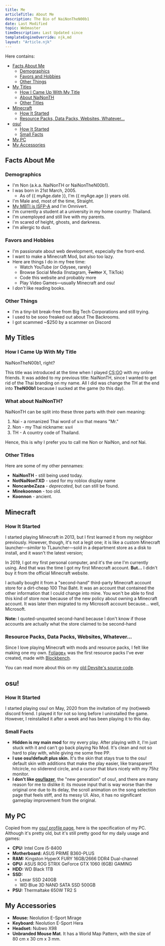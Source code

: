 ```yaml
---
title: Me
articleTitle: About Me
description: The Bio of NaiNonTheN00b1
date: Last Modified
topic: Webmaster
timeDescription: Last Updated since
templateEngineOverride: njk,md
layout: "Article.njk"
---
```


Here contains:

* [Facts About Me](#facts-about-me)
  * [Demographics](#demographics)
  * [Favors and Hobbies](#favors-and-hobbies)
  * [Other Things](#other-things)
* [My Titles](#my-titles)
  * [How I Came Up With My Title](#how-i-came-up-with-my-title)
  * [About NaiNonTH](#what-about-nainonth)
  * [Other Titles](#other-titles)
* [Minecraft](#minecraft)
  * [How It Started](#how-it-started)
  * [Resource Packs, Data Packs, Websites, Whatever...](#resource-packs-data-packs-websites-whatever)
* [osu!](#osu)
  * [How It Started](#how-it-started)
  * [Small Facts](#small-facts)
* [My PC](#my-pc)
* [My Accessories](#my-accessories)

## Facts About Me

### Demographics

* I'm Non (a.k.a. NaiNonTH or NaiNonTheN00b1).
* I was born in 21st March, 2005.
  * As of {{ myAge.date }}, I'm {{ myAge.age }} years old.
* I'm Male and, most of the time, Straight.
* [My MBTI is ISFP-A](https://www.16personalities.com/profiles/b239a86ecc6f9) and I'm Omnivert.
* I'm currently a student at a university in my home country: Thailand.
* I'm unemployed and still live with my parents.
* I'm scared of height, ghosts, and darkness.
* I'm allergic to dust.

### Favors and Hobbies

* I'm passionate about web development, especially the front-end.
* I want to make a Minecraft Mod, but also too lazy.
* Here are things I do in my free time:
  * Watch YouTube (or Odysee, rarely)
  * Browse Social Media (Instagram, ~~Twitter~~ X, TikTok)
  * Code this website and probably more
  * Play Video Games—usually Minecraft and osu!
* I *don't* like reading books.

### Other Things

* I'm a tiny-bit break-free from Big Tech Corporations and still trying.
* I used to be sooo freaked out about The Backrooms.
* I got scammed ~$250 by a scammer on Discord

## My Titles

### How I Came Up With My Title

NaiNonTheN00b1, right?

This title was introduced at the time when I played <abbr title="Counter-Strike: Global Offensive">CS:GO</abbr> with my online friends. It was added to my previous title: NaiNonTH, since I wanted to get rid of the Thai branding on my name. All I did was change the TH at the end into **TheN00b1** because I sucked at the game (to this day).

### What about NaiNonTH?

NaiNonTH can be split into these three parts with their own meaning:

1. Nai - a romanized Thai word of นาย that means "Mr."
2. Non - my Thai nickname: นนท์
3. TH - A country code of Thailand.

Hence, this is why I prefer you to call me Non or NaiNon, and *not* Nai.

### Other Titles

Here are some of my other pennames:

* **NaiNonTH** - still being used today.
* **NotNaiNonTXD** - used for my roblox display name
* **NoncanbeZaza** - *deprecated*, but can still be found.
* **Minekoonnon** - too old.
* **Koonnon** - ancient.

## Minecraft

### How It Started

I started playing Minecraft in 2013, but I first learned it from my neighbor previously. However, though, it's not a legit one; it is like a custom Minecraft launcher—*similar* to TLauncher—sold in a department store as a disk to install, and it wasn't the latest version;

In 2019, I got my first personal computer, and it's the one I'm currently using. And that was the time I got my first Minecraft account. **But...** I didn't buy it from the official Minecraft website.

I actually bought it from a "second-hand" third-party Minecraft account store for a dirt-cheap 100 Thai Baht. It was an account that contained the other information that I could change into mine. You won't be able to find this kind of store now because of the new policy about owning a Minecraft account. It was later then migrated to my Microsoft account because... well, Microsoft.

<aside>
  <p><strong>Note:</strong> I quoted-unquoted second-hand because I don't know if those accounts are actually what the store claimed to be second-hand</p>
</aside>

### Resource Packs, Data Packs, Websites, Whatever...

Since I love playing Minecraft with mods and resource packs, I felt like making one my own. [Foliage+](https://modrinth.com/resourcepack/foliage+) was the first resource packs I've ever created, made with [Blockbench](https://www.blockbench.net).

You can read more about this on my [old Devsite's source code](https://github.com/NaiNonTH/dev-site/blob/main/markdown/about.md).

## osu!

### How It Started

I started playing osu! on May, 2020 from the invitation of my (not)weeb discord friend. I played it for not so long before I uninstalled the game. However, I reinstalled it after a week and has been playing it to this day.

### Small Facts

* **Hidden is my main mod** for my every play. After playing with it, I'm just stuck with it and can't go back playing No Mod. It's clean and not so hard to play with, while giving me some free PP.
* **I use osu!default plus skin.** It's the skin that stays true to the osu! default skin with additions that make the play easier, like transparent hitcircle, no sliderend circle, and a cursor that blurs nicely with my 75hz monitor.
* **I don't like [osu!lazer](https://osu.ppy.sh/wiki/en/Help_centre/Upgrading_to_lazer)**, the "new generation" of osu!, and there are many reason for me to dislike it: its mouse input that is way worse than the original one due to its delay, the scroll animation on the song selection page that feels stiff, and its messy UI. Also, it has no significant gameplay improvement from the original.

## My PC

Copied from my [osu! profile page](https://osu.ppy.sh/users/17144141), here is the specification of my PC. Although it's pretty old, but it's still pretty good for my daily usage and games:

* **CPU:** Intel Core i5-8400
* **Motherboard:** ASUS PRIME B360-PLUS
* **RAM:** Kingston HyperX FURY 16GB/2666 DDR4 Dual-channel
* **GPU:** ASUS ROG STRIX GeForce GTX 1060 (6GB) GAMING
* **HDD:** WD Black 1TB
* **SSD:**
  * Lexar SSD 240GB
  * WD Blue 3D NAND SATA SSD 500GB
* **PSU:** Thermaltake 650W TR2 S

## My Accessories

* **Mouse:** Neolution E-Sport Mirage
* **Keyboard:** Neolution E-Sport Hera
* **Headset:** Nubwo X98
* **Unbranded Mouse Mat**. It has a World Map Pattern, with the size of <span style="display:inline-block;">80 cm x 30 cm x 3 mm.</span>